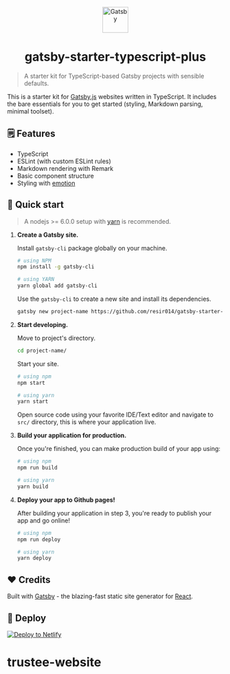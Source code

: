 <p align="center">
  <a href="https://www.gatsbyjs.org">
    <img alt="Gatsby" src="https://www.gatsbyjs.org/monogram.svg" width="60" />
  </a>
</p>
<h1 align="center">
  gatsby-starter-typescript-plus
</h1>

> A starter kit for TypeScript-based Gatsby projects with sensible defaults.

This is a starter kit for [Gatsby.js](https://www.gatsbyjs.org/) websites written in TypeScript. It includes the bare essentials for you to get started (styling, Markdown parsing, minimal toolset).

## 🗒️ Features

- TypeScript
- ESLint (with custom ESLint rules)
- Markdown rendering with Remark
- Basic component structure
- Styling with [emotion](https://emotion.sh/)

## 🚀 Quick start

> A nodejs >= 6.0.0 setup with [yarn](https://yarnpkg.com/) is recommended.

1.  **Create a Gatsby site.**

    Install `gatsby-cli` package globally on your machine.

    ```bash
    # using NPM
    npm install -g gatsby-cli

    # using YARN
    yarn global add gatsby-cli
    ```

    Use the `gatsby-cli` to create a new site and install its dependencies.

    ```bash
    gatsby new project-name https://github.com/resir014/gatsby-starter-typescript-plus
    ```

2.  **Start developing.**

    Move to project's directory.

    ```bash
    cd project-name/
    ```

    Start your site.

    ```bash
    # using npm
    npm start

    # using yarn
    yarn start
    ```

    Open source code using your favorite IDE/Text editor and navigate to `src/` directory, this is where your application live.

3.  **Build your application for production.**

    Once you're finished, you can make production build of your app using:

    ```bash
    # using npm
    npm run build

    # using yarn
    yarn build
    ```

4.  **Deploy your app to Github pages!**

    After building your application in step 3, you're ready to publish your app and go online!

    ```bash
    # using npm
    npm run deploy

    # using yarn
    yarn deploy
    ```

## ❤️ Credits

Built with [Gatsby](https://www.gatsbyjs.org/) - the blazing-fast static site generator for [React](https://facebook.github.io/react/).

## 💫 Deploy

[![Deploy to Netlify](https://www.netlify.com/img/deploy/button.svg)](https://app.netlify.com/start/deploy?repository=https://github.com/resir014/gatsby-starter-typescript-plus)
# trustee-website
